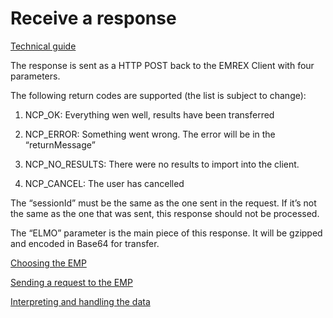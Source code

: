 Receive a response
==================

[Technical guide](technical-guide.md)

The response is sent as a HTTP POST back to the EMREX Client with four parameters.

The following return codes are supported (the list is subject to change):

1. NCP_OK: Everything wen well, results have been transferred

2. NCP_ERROR: Something went wrong. The error will be in the “returnMessage”

3. NCP_NO_RESULTS: There were no results to import into the client.

4. NCP_CANCEL: The user has cancelled

The “sessionId” must be the same as the one sent in the request. If it’s not the same as the one that was sent, this response should not be processed.

The “ELMO” parameter is the main piece of this response. It will be gzipped and encoded in Base64 for transfer.

[Choosing the EMP](choosing-the-emp.md)

[Sending a request to the EMP](sending-a-request-to-the-emp.md)

[Interpreting and handling the data](interpreting-and-handling-the-data.md)